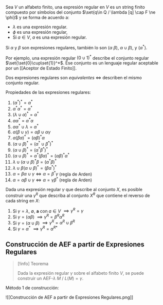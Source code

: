 Sea $V$ un alfabeto finito, una expresión regular en $V$ es un string finito compuesto por símbolos del conjunto $\set{q\in Q / \lambda [q] \cap F \ne \phi}$ y se forma de acuerdo a: 

- $\lambda$ es una expresión regular.
- $\phi$ es una expresión regular,
- Si $a \in V$, $a$ es una expresión regular.

Si $\alpha$ y $\beta$ son expresiones regulares, también lo son $(\alpha \ \beta)$, $\alpha \cup \beta)$, y $(\alpha^ *)$. 

Por ejemplo, una expresión regular $(0 \cup  1)^*$ describe el conjunto regular $\set{\set{0}\cup\set{1}}^*$. Ese conjunto es un lenguaje regular aceptable por un [[Aceptor de Estado Finito]].

Dos expresiones regulares son *equivalentes* $\iff$ describen el mismo conjunto regular. 

Propiedades de las expresiones regulares:

1. $(\alpha^*)^* = \alpha^*$
2. $\alpha^* \alpha^* = \alpha^*$
3. $(\lambda \cup \alpha)^* = \alpha^*$
4. $\alpha \alpha^* = \alpha^* \alpha$
5. $\alpha \alpha^* \cup \lambda = \alpha^*$
6. $\alpha(\beta \cup \gamma) = \alpha \beta \cup \alpha \gamma$
7. $\alpha(\beta \alpha)^* = (\alpha \beta)^* \alpha$
8. $(\alpha \cup \beta)^* = (\alpha^* \cup \beta^*)^*$
9. $(\alpha \cup \beta)^* = (\alpha^* \beta^*)^*$
10. $(\alpha \cup \beta)^* = \alpha^*(\beta \alpha)^* = (\alpha \beta)^* \alpha^*$
11. $\lambda \cup (\alpha \cup \beta)^* \beta = (\alpha^* \beta)^*$
12. $\lambda \cup \beta(\alpha \cup \beta)^* = (\beta \alpha^*)^*$
13. $\alpha = \beta \alpha \cup \gamma \iff \alpha = \beta^* \gamma$ (regla de Arden)
14. $\alpha = \alpha \beta \cup \gamma \iff \alpha = \gamma \beta^*$ (regla de Arden)

Dada una expresión regular $\gamma$ que describe al conjunto $X$, es posible construir una $\gamma ^R$ que describa al conjunto $X^R$ que contiene el reverso de cada string en $X$:

1. Si $\gamma = \lambda$, $\emptyset$, $\mathbf{a}$ con $a \in V$ $\implies \gamma^R = \gamma$
2. Si $\gamma = (\alpha \beta)$ $\implies \gamma^R = \beta^R \alpha^R$
3. Si $\gamma = (\alpha \cup \beta)$ $\implies \gamma^R = \alpha^R \cup \beta^R$
4. Si $\gamma = \alpha^*$ $\implies \gamma^R = \alpha^{R*}$


## Construcción de AEF a partir de Expresiones Regulares

> [!info] Teorema
>  
>  Dada la expresión regular $\gamma$ sobre el alfabeto finito $V$, se puede construir un AEF-$\lambda$ $M\ / \ L(M) = \gamma$.

Método 1 de construcción:

![[Construcción de AEF a partir de Expresiones Regulares.png]]

